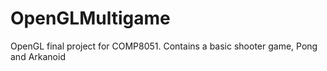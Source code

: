 # OpenGLMultigame
OpenGL final project for COMP8051. Contains a basic shooter game, Pong and Arkanoid
